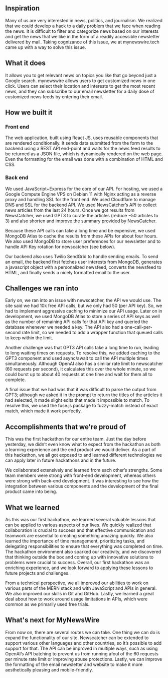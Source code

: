 ## Inspiration
Many of us are very interested in news, politics, and journalism. We realized that we could develop a hack to a daily problem that we face when reading the news. It is difficult to filter and categorize news based on our interests and get the news that we like in the form of a readily accessible newsletter delivered by mail. Taking cognizance of this issue, we at mynewswire.tech came up with a way to solve this issue. 


## What it does
It allows you to get relevant news on topics you like that go beyond just a Google search. 
mynewswire allows users to get customized news in one click. Users can select their location and interests to get the most recent news, and they can subscribe to our email newsletter for a daily dose of customized news feeds by entering their email.

## How we built it
### Front end
The web application, built using React JS, uses reusable components that are rendered conditionally. It sends data submitted from the form to the backend using a REST API end-point and waits for the news feed results to be returned as a JSON file, which is dynamically rendered on the web page. Even the formatting for the email was done with a combination of HTML and CSS.

### Back end
We used JavaScript+Express for the core of our API. For hosting, we used a Google Compute Engine VPS on Debian 11 with Nginx acting as a reverse proxy and handling SSL for the front end. We used Cloudflare to manage DNS and SSL for the backend API. We used NewsCatcher’s API to collect news articles from the last 24 hours. Once we got results from NewsCatcher, we used GPT3 to curate the articles (reduce ~50 articles to 3) and also shorten and improve the summary provided by NewsCatcher. 

Because these API calls can take a long time and be expensive, we used MongoDB Atlas to cache the results from these APIs for about four hours. We also used MongoDB to store user preferences for our newsletter and to handle API Key rotation for newscatcher (see below). 

Our backend also uses Twilio SendGrid to handle sending emails. To send an email, the backend first fetches user interests from MongoDB, generates a javascript object with a personalized newsfeed, converts the newsfeed to HTML, and finally sends a nicely formatted email to the user. 

## Challenges we ran into
Early on, we ran into an issue with newscatcher, the API we would use. The site said we had 10k free API calls, but we only had 50 (per API key). So, we had to implement aggressive caching to minimize our API usage. Later on in development, we used MongoDB Atlas to store a series of API keys as well as the number of remaining API calls for that API key and queried the database whenever we needed a key. The API also had a one-call-per-second rate limit, so we needed to add a wrapper function that queued calls to keep within the limit.

Another challenge was that GPT3 API calls take a long time to run, leading to long waiting times on requests. To resolve this, we added caching to the GPT3 component and used async/await to call the API multiple times simultaneously. Although OpenAI also has a similar rate limit to newscatcher (60 requests per second), it calculates this over the whole minute, so we could burst up to about 40 requests at one time and wait for them all to complete. 

A final issue that we had was that it was difficult to parse the output from GPT3; although we asked it in the prompt to return the titles of the articles it had selected, it made slight edits that made it impossible to match. To resolve this, we used the fuse.js package to fuzzy-match instead of exact match, which made it work perfectly. 

## Accomplishments that we're proud of
This was the first hackathon for our entire team. Just the day before yesterday, we didn’t even know what to expect from the hackathon as both a learning experience and the end product we would deliver. As a part of this hackathon, we all got exposed to and learned different technologies we can apply later in future hackathons and in the future.

We collaborated extensively and learned from each other’s strengths. Some team members were strong with front-end development, whereas others were strong with back-end development. It was interesting to see how the integration between various components and the development of the final product came into being.

## What we learned
As this was our first hackathon, we learned several valuable lessons that can be applied to various aspects of our lives. We quickly realized that collaboration is crucial to success and that effective communication and teamwork are essential to creating something amazing quickly. We also learned the importance of time management, prioritizing tasks, and delegating responsibilities to ensure that everything was completed on time. The hackathon environment also sparked our creativity, and we discovered that thinking outside the box and coming up with innovative solutions to problems were crucial to success. Overall, our first hackathon was an enriching experience, and we look forward to applying these lessons to future projects and challenges.

From a technical perspective, we all improved our abilities to work on various parts of the MERN stack and with JavaScript and APIs in general. We also improved our skills in Git and GitHub. Lastly, we learned a great deal about how to work around usage limitations in APIs, which were common as we primarily used free trials.

## What's next for MyNewsWire
From now on, there are several routes we can take. One thing we can do is expand the functionality of our site. Newscatcher can be extended to support various other languages and other countries, so it’s possible to add support for that. The API can be improved in multiple ways, such as using OpenAI’s API batching to prevent us from running afoul of the 60 requests per minute rate limit or improving abuse protections. Lastly, we can improve the formatting of the email newsletter and website to make it more aesthetically pleasing and mobile-friendly.
